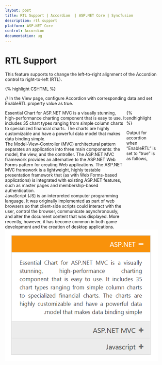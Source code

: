 ```yaml
---
layout: post
title: RTL Support | Accordion  | ASP.NET Core | Syncfusion
description: rtl support
platform: ASP.NET Core
control: Accordion 
documentation: ug
---
```


# RTL Support

This feature supports to change the left-to-right alignment of the Accordion control to right-to-left (RTL). 

{% highlight CSHTML %}

// In the View page, configure Accordion with corresponding data and set EnableRTL property value as true.

<div style="width: 400px; float:left;">
<ej-accordion id="basicAccordion" enable-rtl="true">
    <e-accordion-items>
        <e-accordion-item text="ASP.NET">
            <e-content-template>
                <div>
                    Essential Chart for ASP.NET MVC is a visually stunning, high-performance charting component that is easy to use.
                    It includes 35 chart types ranging from simple column charts to specialized financial charts.
                    The charts are highly customizable and have a powerful data model that makes data binding simple.
                </div>
            </e-content-template>
        </e-accordion-item>
        <e-accordion-item text="ASP.NET MVC">
            <e-content-template>
                <div>
                    The Model-View-Controller (MVC) architectural pattern separates an application into three main components:
                    the model, the view, and the controller. The ASP.NET MVC framework provides an alternative to the ASP.NET Web Forms pattern for creating Web applications. The ASP.NET MVC framework is a lightweight, highly testable presentation framework that (as with Web Forms-based applications) is integrated with existing ASP.NET features, such as master pages and membership-based authentication.
                </div>
            </e-content-template>
        </e-accordion-item>
        <e-accordion-item text="Javascript">
            <e-content-template>
                <div>
                    JavaScript (JS) is an interpreted computer programming language.
                    It was originally implemented as part of web browsers so that client-side scripts could interact with the user, control the browser,
                    communicate asynchronously, and alter the document content that was displayed. More recently, however,
                    it has become common in both game development and the creation of desktop applications.
                </div>
            </e-content-template>
        </e-accordion-item>
    </e-accordion-items>
</ej-accordion>
</div> 

{% endhighlight %}

Output for accordion when “EnableRTL” is set to “true” is as follows,

![](Enabling-RTL-Support_images/Enabling-RTL-Support_img1.png)